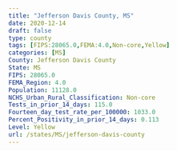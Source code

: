 ```yaml
---
title: "Jefferson Davis County, MS"
date: 2020-12-14
draft: false
type: county
tags: [FIPS:28065.0,FEMA:4.0,Non-core,Yellow]
categories: [MS]
County: Jefferson Davis County
State: MS
FIPS: 28065.0
FEMA_Region: 4.0
Population: 11128.0
NCHS_Urban_Rural_Classification: Non-core
Tests_in_prior_14_days: 115.0
Fourteen_day_test_rate_per_100000: 1033.0
Percent_Positivity_in_prior_14_days: 0.113
Level: Yellow
url: /states/MS/jefferson-davis-county
---
```



